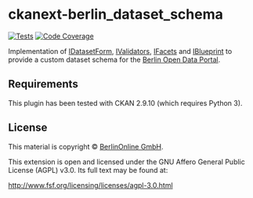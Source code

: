 # ckanext-berlin_dataset_schema

[![Tests](https://github.com/berlinonline/ckanext-berlin_dataset_schema/workflows/Tests/badge.svg?branch=master)](https://github.com/berlinonline/ckanext-berlin_dataset_schema/actions)
[![Code Coverage](http://codecov.io/github/berlinonline/ckanext-berlin_dataset_schema/coverage.svg?branch=master)](http://codecov.io/github/berlinonline/ckanext-berlin_dataset_schema?branch=master)

Implementation of 
[IDatasetForm](http://docs.ckan.org/en/latest/extensions/plugin-interfaces.html#ckan.plugins.interfaces.IDatasetForm),
[IValidators](http://docs.ckan.org/en/latest/extensions/plugin-interfaces.html#ckan.plugins.interfaces.IValidators),
[IFacets](https://docs.ckan.org/en/latest/extensions/plugin-interfaces.html#ckan.plugins.interfaces.IFacets) and
[IBlueprint](https://docs.ckan.org/en/latest/extensions/plugin-interfaces.html#ckan.plugins.interfaces.IBlueprint)
to provide a custom dataset schema for the [Berlin Open Data Portal](https://daten.berlin.de).

## Requirements

This plugin has been tested with CKAN 2.9.10 (which requires Python 3).

## License

This material is copyright © [BerlinOnline GmbH](https://www.berlinonline.net/).

This extension is open and licensed under the GNU Affero General Public License (AGPL) v3.0.
Its full text may be found at:

http://www.fsf.org/licensing/licenses/agpl-3.0.html
